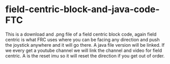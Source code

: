 # field-centric-block-and-java-code-FTC
This is a download and .png file of a field centric block code, again field centric is what FRC uses where you can be facing any direction and push the joystick anywhere and it will go there. A java file version will be linked. If we every get a youtube channel we will link the channel and video for field centric. A is the reset imu so it will reset the direction if you get out of order.
